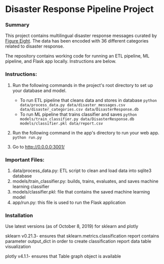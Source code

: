 # Disaster Response Pipeline Project

### Summary
This project contains multilingual disaster response messages curated by [Figure Eight](https://www.figure-eight.com/dataset/combined-disaster-response-data/). The data has been encoded with 36 different categories related to disaster response. 

The repository contains working code for running an ETL pipeline, ML pipeline, and Flask app locally. Instructions are below.



### Instructions:
1. Run the following commands in the project's root directory to set up your database and model.

    - To run ETL pipeline that cleans data and stores in database
        `python data/process_data.py data/disaster_messages.csv data/disaster_categories.csv data/DisasterResponse.db`
    - To run ML pipeline that trains classifier and saves
        `python models/train_classifier.py data/DisasterResponse.db models/classifier.pkl data/report.csv`

2. Run the following command in the app's directory to run your web app.
    `python run.py`

3. Go to http://0.0.0.0:3001/


### Important Files:

1.  data/process_data.py: ETL script to clean and load data into sqlite3 database
2.  models/train_classifier.py: builds, trains, evaluates, and saves machine learning classifier
3.  models/classifier.pkl: file that contains the saved machine learning model
4.  app/run.py: this file is used to run the Flask application


###  Installation
Use latest versions (as of October 8, 2019) for sklearn and plotly

sklearn v0.21.3- ensures that sklearn.metrics.classification report contains parameter output_dict in order to create classification report data table visualization 

plotly v4.1.1- ensures that Table graph object is available
